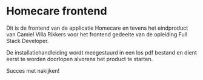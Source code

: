 # Homecare frontend

Dit is de frontend van de applicatie Homecare en tevens het eindproduct van Camiel Villa Rikkers voor het frontend gedeelte van de opleiding Full Stack Developer.

De installatiehandleiding wordt meegestuurd in een los pdf bestand en dient eerst te worden doorlopen alvorens het product te starten.

Succes met nakijken!
